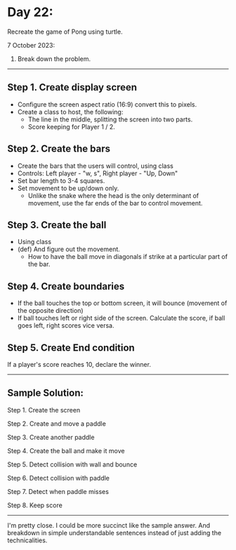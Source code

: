 # Day 22:

Recreate the game of Pong using turtle. 

7 October 2023:
1. Break down the problem.

---

Step 1. Create display screen
- 
- Configure the screen aspect ratio (16:9) convert this to pixels.
- Create a class to host, the following:
  - The line in the middle, splitting the screen into two parts. 
  - Score keeping for Player 1 / 2.

Step 2. Create the bars
-
- Create the bars that the users will control, using class
- Controls: Left player - "w, s", Right player - "Up, Down"
- Set bar length to 3-4 squares.
- Set movement to be up/down only.
  - Unlike the snake where the head is the only determinant of movement, 
  use the far ends of the bar to control movement. 

Step 3. Create the ball
-
- Using class
- (def) And figure out the movement. 
  - How to have the ball move in diagonals if strike at a particular part of the bar.


Step 4. Create boundaries
- 
- If the ball touches the top or bottom screen, it will bounce (movement of the opposite direction)
- If ball touches left or right side of the screen. Calculate the score, if ball goes left, right scores vice versa.


Step 5. Create End condition
- 
If a player's score reaches 10, declare the winner. 



-----

Sample Solution:
-
Step 1. Create the screen

Step 2. Create and move a paddle

Step 3. Create another paddle

Step 4. Create the ball and make it move

Step 5. Detect collision with wall and bounce

Step 6. Detect collision with paddle

Step 7. Detect when paddle misses

Step 8. Keep score

-----

I'm pretty close. I could be more succinct like the sample answer.
And breakdown in simple understandable sentences instead of just adding the technicalities. 